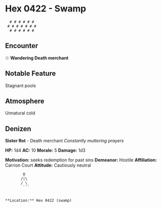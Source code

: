# Hex 0422 - Swamp
```
  # # # # # #
 # # # # # # #
  # # # # # #
```

## Encounter

☉ **Wandering Death merchant**

## Notable Feature

Stagnant pools

## Atmosphere

Unnatural cold

## Denizen

**Sister Rot** - Death merchant
*Constantly muttering prayers*

**HP:** 1d4 **AC:** 10 **Morale:** 5
**Damage:** 1d3

**Motivation:** seeks redemption for past sins
**Demeanor:** Hostile
**Affiliation:** Carrion Court
**Attitude:** Cautiously neutral

```
        O
       /|\
       / \
        ```


**Location:** Hex 0422 (swamp)
